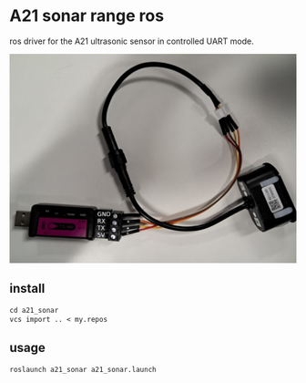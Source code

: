 # A21 sonar range ros

ros driver for the A21 ultrasonic sensor in controlled UART mode.

<!-- ![sensor](https://github.com/JosefGst/a21_sonar/blob/master/assets/ultrasonic_sensor.jpg) -->

![sensor](https://github.com/JosefGst/a21_sonar/blob/master/assets/wiring.jpeg)

<!-- <img src="https://github.com/JosefGst/a21_sonar/blob/master/assets/wiring.jpeg" alt="wiring" title="test"> -->

## install

    cd a21_sonar
    vcs import .. < my.repos

## usage

    roslaunch a21_sonar a21_sonar.launch
